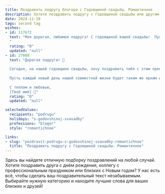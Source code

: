 ```yaml
---
title: Поздравить подругу блогера с Годовщиной свадьбы. Романтичное
description: Хотите поздравить подругу с Годовщиной свадьбы или другим праздником? Наш ИИ создаст незабываемое поздравление, а вы обязательно выделитесь среди других.  
date: 2024-11-10
tags: second tag
wishes:
- id: 117672
  text: "Моя дорогая, любимая подруга! С годовщиной вашей свадьбы!  Пусть ваша любовь, яркая и неповторимая, как ваш блогерский талант,  с каждым годом становится только крепче и светлее. Желаю вам бесконечного счастья, нежности и взаимопонимания, чтобы каждый день вашей совместной жизни был полон любви и радости!  Цените друг друга, берегите ваши чувства, и пусть ваша семейная история будет наполнена  красивыми, трогательными моментами, достойными самого лучшего поста в вашем блоге!
  "
  rating: "0"
  updated: "null"
- id: 27088
  text: "Дорогая подруга! 🌹
  
  Сегодня, на нашей годовщине свадьбы, хочу поздравить тебя с этим прекрасным днем! Как счастливо, что мы вместе прошли этот год, наполненный любовью, приключениями и творческими всплесками. Ты не только замечательная жена, но и удивительный блогер, чей свет и энергия вдохновляют всех вокруг.
  
  Пусть каждый новый день нашей совместной жизни будет таким же ярким и захватывающим, как самые волшебные истории, которые ты создаешь для своего блога. Я люблю тебя, и я с нетерпением жду всех наших будущих годовщин, чтобы вместе праздновать наши победы и мечты.
  
  С теплом и любовью,
  [Твоё имя] 💖"
  rating: "0"
  updated: "null"

selectedValues:
  recipients: "podrugu"
  holidays: "s-godovshinoj-svavadby"
  professions: "bloger"
  style: "romantichnoe"

links:
- slug: "pozdravit-podrugu-s-godovshinoj-svavadby-romantichnoe"
  title: "Поздравить подругу с Годовщиной свадьбы. Романтичное"
---
```


Здесь вы найдете отличную подборку поздравлений на любой случай.
Хотите поздравить друга с днём рождения, коллегу с профессиональным праздником или близких с Новым годом? У нас есть всё, чтобы сделать ваш поздравительный текст незабываемым. Выбирайте нужную категорию и находите лучшие слова для ваших близких и друзей!
